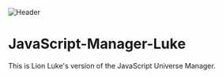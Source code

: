 ![Header](https://github.com/FrostyTheDumDum/JavaScript-Manager-Luke/blob/main/header(1).png?raw=true "Header")

# JavaScript-Manager-Luke
This is Lion Luke's version of the JavaScript Universe Manager.

